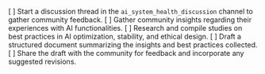 [ ] Start a discussion thread in the `ai_system_health_discussion` channel to gather community feedback.
[ ] Gather community insights regarding their experiences with AI functionalities.
[ ] Research and compile studies on best practices in AI optimization, stability, and ethical design.
[ ] Draft a structured document summarizing the insights and best practices collected.
[ ] Share the draft with the community for feedback and incorporate any suggested revisions.
